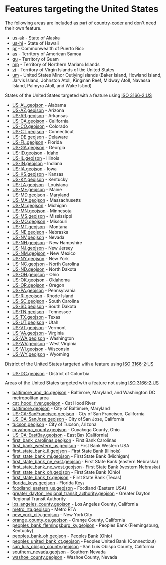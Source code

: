 # Features targeting the United States

The following areas are included as part of [country-coder](https://github.com/rapideditor/country-coder) and don't need their own feature.

- [us-ak](https://location-conflation.com/?locationSet=%7B%22include%22%3A%5B%22us-ak%22%5D%7D&referrer=nsi) - State of Alaska
- [us-hi](https://location-conflation.com/?locationSet=%7B%22include%22%3A%5B%22us-hi%22%5D%7D&referrer=nsi) - State of Hawaii
- [pr](https://location-conflation.com/?locationSet=%7B%22include%22%3A%5B%22pr%22%5D%7D&referrer=nsi) - Commonwealth of Puerto Rico
- [as](https://location-conflation.com/?locationSet=%7B%22include%22%3A%5B%22as%22%5D%7D&referrer=nsi) - Territory of American Samoa
- [gu](https://location-conflation.com/?locationSet=%7B%22include%22%3A%5B%22gu%22%5D%7D&referrer=nsi) - Territory of Guam
- [mp](https://location-conflation.com/?locationSet=%7B%22include%22%3A%5B%22mp%22%5D%7D&referrer=nsi) - Territory of Northern Mariana Islands
- [vi](https://location-conflation.com/?locationSet=%7B%22include%22%3A%5B%22vi%22%5D%7D&referrer=nsi) - Territory of Virgin Islands of the United States
- [um](https://location-conflation.com/?locationSet=%7B%22include%22%3A%5B%22um%22%5D%7D&referrer=nsi) - United States Minor Outlying Islands (Baker Island, Howland Island, Jarvis Island, Johnston Atoll, Kingman Reef, Midway Atoll, Navassa Island, Palmyra Atoll, and Wake Island)

States of the United States targeted with a feature using [ISO 3166-2:US](https://en.wikipedia.org/wiki/ISO_3166-2:US)

- [US-AL.geojson](https://location-conflation.com/?locationSet=%7B%22include%22%3A%5B%22us-al.geojson%22%5D%7D&referrer=nsi) - Alabama
- [US-AZ.geojson](https://location-conflation.com/?locationSet=%7B%22include%22%3A%5B%22us-az.geojson%22%5D%7D&referrer=nsi) - Arizona
- [US-AR.geojson](https://location-conflation.com/?locationSet=%7B%22include%22%3A%5B%22us-ar.geojson%22%5D%7D&referrer=nsi) - Arkansas
- [US-CA.geojson](https://location-conflation.com/?locationSet=%7B%22include%22%3A%5B%22us-ca.geojson%22%5D%7D&referrer=nsi) - California
- [US-CO.geojson](https://location-conflation.com/?locationSet=%7B%22include%22%3A%5B%22us-co.geojson%22%5D%7D&referrer=nsi) - Colorado
- [US-CT.geojson](https://location-conflation.com/?locationSet=%7B%22include%22%3A%5B%22us-ct.geojson%22%5D%7D&referrer=nsi) - Connecticut
- [US-DE.geojson](https://location-conflation.com/?locationSet=%7B%22include%22%3A%5B%22us-de.geojson%22%5D%7D&referrer=nsi) - Delaware
- [US-FL.geojson](https://location-conflation.com/?locationSet=%7B%22include%22%3A%5B%22us-fl.geojson%22%5D%7D&referrer=nsi) - Florida
- [US-GA.geojson](https://location-conflation.com/?locationSet=%7B%22include%22%3A%5B%22us-ga.geojson%22%5D%7D&referrer=nsi) - Georgia
- [US-ID.geojson](https://location-conflation.com/?locationSet=%7B%22include%22%3A%5B%22us-id.geojson%22%5D%7D&referrer=nsi) - Idaho
- [US-IL.geojson](https://location-conflation.com/?locationSet=%7B%22include%22%3A%5B%22us-il.geojson%22%5D%7D&referrer=nsi) - Illinois
- [US-IN.geojson](https://location-conflation.com/?locationSet=%7B%22include%22%3A%5B%22us-in.geojson%22%5D%7D&referrer=nsi) - Indiana
- [US-IA.geojson](https://location-conflation.com/?locationSet=%7B%22include%22%3A%5B%22us-ia.geojson%22%5D%7D&referrer=nsi) - Iowa
- [US-KS.geojson](https://location-conflation.com/?locationSet=%7B%22include%22%3A%5B%22us-ks.geojson%22%5D%7D&referrer=nsi) - Kansas
- [US-KY.geojson](https://location-conflation.com/?locationSet=%7B%22include%22%3A%5B%22us-ky.geojson%22%5D%7D&referrer=nsi) - Kentucky
- [US-LA.geojson](https://location-conflation.com/?locationSet=%7B%22include%22%3A%5B%22us-la.geojson%22%5D%7D&referrer=nsi) - Louisiana
- [US-ME.geojson](https://location-conflation.com/?locationSet=%7B%22include%22%3A%5B%22us-me.geojson%22%5D%7D&referrer=nsi) - Maine
- [US-MD.geojson](https://location-conflation.com/?locationSet=%7B%22include%22%3A%5B%22us-md.geojson%22%5D%7D&referrer=nsi) - Maryland
- [US-MA.geojson](https://location-conflation.com/?locationSet=%7B%22include%22%3A%5B%22us-ma.geojson%22%5D%7D&referrer=nsi) - Massachusetts
- [US-MI.geojson](https://location-conflation.com/?locationSet=%7B%22include%22%3A%5B%22us-mi.geojson%22%5D%7D&referrer=nsi) - Michigan
- [US-MN.geojson](https://location-conflation.com/?locationSet=%7B%22include%22%3A%5B%22us-mn.geojson%22%5D%7D&referrer=nsi) - Minnesota
- [US-MS.geojson](https://location-conflation.com/?locationSet=%7B%22include%22%3A%5B%22us-ms.geojson%22%5D%7D&referrer=nsi) - Mississippi
- [US-MO.geojson](https://location-conflation.com/?locationSet=%7B%22include%22%3A%5B%22us-mo.geojson%22%5D%7D&referrer=nsi) - Missouri
- [US-MT.geojson](https://location-conflation.com/?locationSet=%7B%22include%22%3A%5B%22us-mt.geojson%22%5D%7D&referrer=nsi) - Montana
- [US-NE.geojson](https://location-conflation.com/?locationSet=%7B%22include%22%3A%5B%22us-ne.geojson%22%5D%7D&referrer=nsi) - Nebraska
- [US-NV.geojson](https://location-conflation.com/?locationSet=%7B%22include%22%3A%5B%22us-nv.geojson%22%5D%7D&referrer=nsi) - Nevada
- [US-NH.geojson](https://location-conflation.com/?locationSet=%7B%22include%22%3A%5B%22us-nh.geojson%22%5D%7D&referrer=nsi) - New Hampshire
- [US-NJ.geojson](https://location-conflation.com/?locationSet=%7B%22include%22%3A%5B%22us-nj.geojson%22%5D%7D&referrer=nsi) - New Jersey
- [US-NM.geojson](https://location-conflation.com/?locationSet=%7B%22include%22%3A%5B%22us-nm.geojson%22%5D%7D&referrer=nsi) - New Mexico
- [US-NY.geojson](https://location-conflation.com/?locationSet=%7B%22include%22%3A%5B%22us-ny.geojson%22%5D%7D&referrer=nsi) - New York
- [US-NC.geojson](https://location-conflation.com/?locationSet=%7B%22include%22%3A%5B%22us-nc.geojson%22%5D%7D&referrer=nsi) - North Carolina
- [US-ND.geojson](https://location-conflation.com/?locationSet=%7B%22include%22%3A%5B%22us-nd.geojson%22%5D%7D&referrer=nsi) - North Dakota
- [US-OH.geojson](https://location-conflation.com/?locationSet=%7B%22include%22%3A%5B%22us-oh.geojson%22%5D%7D&referrer=nsi) - Ohio
- [US-OK.geojson](https://location-conflation.com/?locationSet=%7B%22include%22%3A%5B%22us-ok.geojson%22%5D%7D&referrer=nsi) - Oklahoma
- [US-OR.geojson](https://location-conflation.com/?locationSet=%7B%22include%22%3A%5B%22us-or.geojson%22%5D%7D&referrer=nsi) - Oregon
- [US-PA.geojson](https://location-conflation.com/?locationSet=%7B%22include%22%3A%5B%22us-pa.geojson%22%5D%7D&referrer=nsi) - Pennsylvania
- [US-RI.geojson](https://location-conflation.com/?locationSet=%7B%22include%22%3A%5B%22us-ri.geojson%22%5D%7D&referrer=nsi) - Rhode Island
- [US-SC.geojson](https://location-conflation.com/?locationSet=%7B%22include%22%3A%5B%22us-sc.geojson%22%5D%7D&referrer=nsi) - South Carolina
- [US-SD.geojson](https://location-conflation.com/?locationSet=%7B%22include%22%3A%5B%22us-sd.geojson%22%5D%7D&referrer=nsi) - South Dakota
- [US-TN.geojson](https://location-conflation.com/?locationSet=%7B%22include%22%3A%5B%22us-tn.geojson%22%5D%7D&referrer=nsi) - Tennessee
- [US-TX.geojson](https://location-conflation.com/?locationSet=%7B%22include%22%3A%5B%22us-tx.geojson%22%5D%7D&referrer=nsi) - Texas
- [US-UT.geojson](https://location-conflation.com/?locationSet=%7B%22include%22%3A%5B%22us-ut.geojson%22%5D%7D&referrer=nsi) - Utah
- [US-VT.geojson](https://location-conflation.com/?locationSet=%7B%22include%22%3A%5B%22us-vt.geojson%22%5D%7D&referrer=nsi) - Vermont
- [US-VA.geojson](https://location-conflation.com/?locationSet=%7B%22include%22%3A%5B%22us-va.geojson%22%5D%7D&referrer=nsi) - Virginia
- [US-WA.geojson](https://location-conflation.com/?locationSet=%7B%22include%22%3A%5B%22us-wa.geojson%22%5D%7D&referrer=nsi) - Washington
- [US-WV.geojson](https://location-conflation.com/?locationSet=%7B%22include%22%3A%5B%22us-wv.geojson%22%5D%7D&referrer=nsi) - West Virginia
- [US-WI.geojson](https://location-conflation.com/?locationSet=%7B%22include%22%3A%5B%22us-wi.geojson%22%5D%7D&referrer=nsi) - Wisconsin
- [US-WY.geojson](https://location-conflation.com/?locationSet=%7B%22include%22%3A%5B%22us-wy.geojson%22%5D%7D&referrer=nsi) - Wyoming

District of the United States targeted with a feature using [ISO 3166-2:US](https://en.wikipedia.org/wiki/ISO_3166-2:US)

- [US-DC.geojson](https://location-conflation.com/?locationSet=%7B%22include%22%3A%5B%22us-dc.geojson%22%5D%7D&referrer=nsi) - District of Columbia

Areas of the United States targeted with a feature not using [ISO 3166-2:US](https://en.wikipedia.org/wiki/ISO_3166-2:US)

- [baltimore_and_dc.geojson](https://location-conflation.com/?locationSet=%7B%22include%22%3A%5B%22baltimore_and_dc.geojson%22%5D%7D&referrer=nsi) - Baltimore, Maryland, and Washington DC metropolitan area
- [cat_hood_river.geojson](https://location-conflation.com/?locationSet=%7B%22include%22%3A%5B%22cat_hood_river.geojson%22%5D%7D&referrer=nsi) - Cat Hood River
- [baltimore.geojson](https://location-conflation.com/?locationSet=%7B%22include%22%3A%5B%22baltimore.geojson%22%5D%7D&referrer=nsi) - City of Baltimore, Maryland
- [US-CA-SanFrancisco.geojson](https://location-conflation.com/?locationSet=%7B%22include%22%3A%5B%22us-ca-sanfrancisco.geojson%22%5D%7D&referrer=nsi) - City of San Francisco, California
- [US-CA-SanJose.geojson](https://location-conflation.com/?locationSet=%7B%22include%22%3A%5B%22us-ca-sanjose.geojson%22%5D%7D&referrer=nsi) - City of San Jose, California
- [tucson.geojson](https://location-conflation.com/?locationSet=%7B%22include%22%3A%5B%22tucson.geojson%22%5D%7D&referrer=nsi) - City of Tucson, Arizona
- [cuyahoga_county.geojson](https://location-conflation.com/?locationSet=%7B%22include%22%3A%5B%22cuyahoga_county.geojson%22%5D%7D&referrer=nsi) - Cuyahoga County, Ohio
- [US-CA-EastBay.geojson](https://location-conflation.com/?locationSet=%7B%22include%22%3A%5B%22us-ca-eastbay.geojson%22%5D%7D&referrer=nsi) - East Bay (California)
- [first_bank_carolinas.geojson](https://location-conflation.com/?locationSet=%7B%22include%22%3A%5B%22first_bank_carolinas.geojson%22%5D%7D&referrer=nsi) - First Bank Carolinas
- [first_bank_western_us.geojson](https://location-conflation.com/?locationSet=%7B%22include%22%3A%5B%22first_bank_western_us.geojson%22%5D%7D&referrer=nsi) - First Bank Western USA
- [first_state_bank_il.geojson](https://location-conflation.com/?locationSet=%7B%22include%22%3A%5B%22first_state_bank_il.geojson%22%5D%7D&referrer=nsi) - First State Bank (Illinois)
- [first_state_bank_mi.geojson](https://location-conflation.com/?locationSet=%7B%22include%22%3A%5B%22first_state_bank_mi.geojson%22%5D%7D&referrer=nsi) - First State Bank (Michigan)
- [first_state_bank_ne_east.geojson](https://location-conflation.com/?locationSet=%7B%22include%22%3A%5B%22first_state_bank_ne_east.geojson%22%5D%7D&referrer=nsi) - First State Bank (eastern Nebraska)
- [first_state_bank_ne_west.geojson](https://location-conflation.com/?locationSet=%7B%22include%22%3A%5B%22first_state_bank_ne_west.geojson%22%5D%7D&referrer=nsi) - First State Bank (western Nebraska)
- [first_state_bank_oh.geojson](https://location-conflation.com/?locationSet=%7B%22include%22%3A%5B%22first_state_bank_oh.geojson%22%5D%7D&referrer=nsi) - First State Bank (Ohio)
- [first_state_bank_tx.geojson](https://location-conflation.com/?locationSet=%7B%22include%22%3A%5B%22first_state_bank_tx.geojson%22%5D%7D&referrer=nsi) - First State Bank (Texas)
- [florida_keys.geojson](https://location-conflation.com/?locationSet=%7B%22include%22%3A%5B%22florida_keys.geojson%22%5D%7D&referrer=nsi) - Florida Keys
- [foodland_eastern_us.geojson](https://location-conflation.com/?locationSet=%7B%22include%22%3A%5B%22foodland_eastern_us.geojson%22%5D%7D&referrer=nsi) - Foodland (Eastern USA)
- [greater_dayton_regional_transit_authority.geojson](https://location-conflation.com/?locationSet=%7B%22include%22%3A%5B%22greater_dayton_regional_transit_authority.geojson%22%5D%7D&referrer=nsi) - Greater Dayton Regional Transit Authority
- [los_angeles_county.geojson](https://location-conflation.com/?locationSet=%7B%22include%22%3A%5B%22los_angeles_county.geojson%22%5D%7D&referrer=nsi) - Los Angeles County, California
- [metro_rta.geojson](https://location-conflation.com/?locationSet=%7B%22include%22%3A%5B%22metro_rta.geojson%22%5D%7D&referrer=nsi) - Metro RTA
- [new_york_city.geojson](https://location-conflation.com/?locationSet=%7B%22include%22%3A%5B%22new_york_city.geojson%22%5D%7D&referrer=nsi) - New York City
- [orange_county_ca.geojson](https://location-conflation.com/?locationSet=%7B%22include%22%3A%5B%22orange_county_ca.geojson%22%5D%7D&referrer=nsi) - Orange County, California
- [peoples_bank_flemingsburg_ky.geojson](https://location-conflation.com/?locationSet=%7B%22include%22%3A%5B%22peoples_bank_flemingsburg_ky.geojson%22%5D%7D&referrer=nsi) - Peoples Bank (Flemingsburg, Kentucky)
- [peoples_bank_oh.geojson](https://location-conflation.com/?locationSet=%7B%22include%22%3A%5B%22peoples_bank_oh.geojson%22%5D%7D&referrer=nsi) - Peoples Bank (Ohio)
- [peoples_united_bank_ct.geojson](https://location-conflation.com/?locationSet=%7B%22include%22%3A%5B%22peoples_united_bank_ct.geojson%22%5D%7D&referrer=nsi) - Peoples United Bank (Connecticut)
- [san_luis_obispo_county.geojson](https://location-conflation.com/?locationSet=%7B%22include%22%3A%5B%22san_luis_obispo_county.geojson%22%5D%7D&referrer=nsi) - San Luis Obispo County, California
- [southern_nevada.geojson](https://location-conflation.com/?locationSet=%7B%22include%22%3A%5B%22southern_nevada.geojson%22%5D%7D&referrer=nsi) - Southern Nevada
- [washoe_county.geojson](https://location-conflation.com/?locationSet=%7B%22include%22%3A%5B%22washoe_county.geojson%22%5D%7D&referrer=nsi) - Washoe County, Nevada

